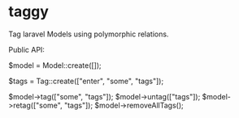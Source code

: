 # taggy
Tag laravel Models using polymorphic relations.

Public API:

$model = Model::create([]);

$tags = Tag::create(["enter", "some", "tags"]);

$model->tag(["some", "tags"]);
$model->untag(["tags"]);
$model->retag(["some", "tags"]);
$model->removeAllTags();
